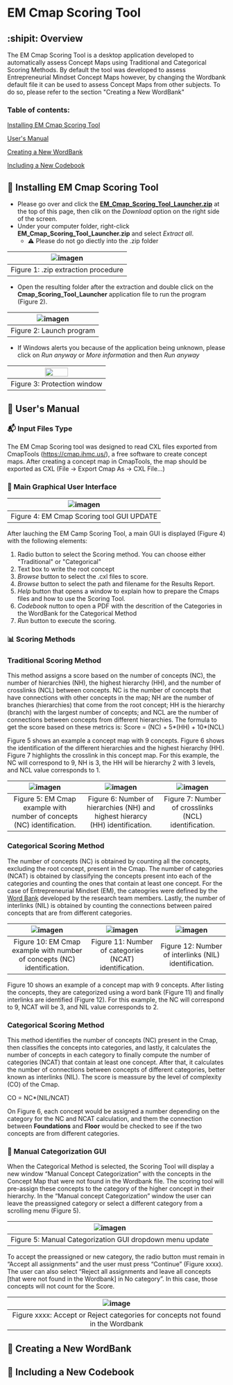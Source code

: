 # EM Cmap Scoring Tool

## :shipit: Overview

The EM Cmap Scoring Tool is a desktop application developed to automatically assess Concept Maps using Traditional and Categorical Scoring Methods. By default the tool was developed to assess Entrepreneurial Mindset Concept Maps however, by changing the Wordbank default file it can be used to assess Concept Maps from other subjects. To do so, please refer to the section "Creating a New WordBank"

### Table of contents:
[Installing EM Cmap Scoring Tool](#wrench-installing-em-cmap-scoring-tool)

[User's Manual](#book-users-manual)

[Creating a New WordBank](#floppy_disk-creating-a-new-wordbank)

[Including a New Codebook](#orange_book-including-a-new-codebook)

## :wrench: Installing EM Cmap Scoring Tool
- Please go over and click the [**EM_Cmap_Scoring_Tool_Launcher.zip**](https://github.com/RMejiaE/EM-Cmap-Scoring-Tool/blob/main/Phase_5/EM_Cmap_Scoring_Tool_Launcher.zip) at the top of this page, then clik on the *Download* option on the right side of the screen.
- Under your computer folder, right-click **EM_Cmap_Scoring_Tool_Launcher.zip** and select *Extract all*.
  - :warning: Please do not go diectly into the .zip folder
  
| ![imagen](https://user-images.githubusercontent.com/78668372/233404342-ba3c8d10-e2c7-437e-a0da-82f20dab5c04.png) |
| :-: |
| Figure 1: .zip extraction procedure |

- Open the resulting folder after the extraction and double click on the **Cmap_Scoring_Tool_Launcher** application file to run the program (Figure 2).

| ![imagen](https://user-images.githubusercontent.com/74432387/252414286-d4566db1-8365-40d9-adc7-01254f520460.png) |
| :-: |
| Figure 2: Launch program |

- If Windows alerts you because of the application being unknown, please click on *Run anyway* or *More information* and then *Run anyway*

| <img src="https://user-images.githubusercontent.com/78668372/229847812-d8e15832-8819-401c-af6d-07d6c938bb0a.png" width=50% height=60%> |
| :-: |
| Figure 3: Protection window |

## :book: User's Manual
### :mailbox_with_mail: Input Files Type
The EM Cmap Scoring tool was designed to read CXL files exported from CmapTools (https://cmap.ihmc.us/), a free software to create concept maps. 
After creating a concept map in CmapTools, the map should be exported as CXL (File -> Export Cmap As -> CXL File...)

### :crystal_ball: Main Graphical User Interface

| ![imagen](https://user-images.githubusercontent.com/74432387/252414649-71da88b1-9c81-4f96-a788-0f2138b8e537.png) |
| :-: |
| Figure 4: EM Cmap Scoring tool GUI UPDATE |

After lauching the EM Camp Scoring Tool, a main GUI is displayed (Figure 4) with the following elements:  

1. Radio button to select the Scoring method. You can choose either "Traditional" or "Categorical" 
2. Text box to write the root concept
3. *Browse* button to select the .cxl files to score.
4. *Browse* button to select the path and filename for the Results Report.
5. *Help* button that opens a window to explain how to prepare the Cmaps files and how to use the Scoring Tool.
6. *Codebook* nutton to open a PDF with the descrition of the Categories in the WordBank for the Categorical Method
7. *Run* button to execute the scoring.

### :bar_chart: Scoring Methods 

### Traditional Scoring Method
This method assigns a score based on the number of concepts (NC), the number of hierarchies (NH), the highest hierarchy (HH), and the number of crosslinks (NCL) between concepts.
NC is the number of concepts that have connections with other concepts in the map; NH are the number of branches (hierarchies) that come from the root concept; HH is the hierarchy (branch) with the largest number of concepts; and NCL are the number of connections between concepts from different hierarchies.
The formula to get the score based on these metrics is: Score = (NC) + 5*(HH) + 10*(NCL)

Figure 5 shows an example a concept map with 9 concepts. Figure 6 shows the identification of the different hierarchies and the highest hierarchy (HH). Figure 7 highlights the crosslink in this concept map. For this example, the NC will correspond to 9, NH is 3, the HH will be hierarchy 2 with 3 levels, and NCL value corresponds to 1.

| ![imagen](https://user-images.githubusercontent.com/78668372/229846688-053cee04-0534-417b-a71f-7421fccae00b.png) | ![imagen](https://user-images.githubusercontent.com/78668372/229847229-deb70aed-940f-49b2-89c1-6a0e4ce86f47.png)    | ![imagen](https://user-images.githubusercontent.com/78668372/229847398-aec3cc25-ae7f-4eb0-b5ba-2de266ecda3a.png) |
| :-: | :-: | :-: |
| Figure 5: EM Cmap example with number of concepts (NC) identification. | Figure 6: Number of hierarchies (NH) and highest hierarcy (HH) identification. | Figure 7: Number of crosslinks (NCL) identification. |

### Categorical Scoring Method
The number of concepts (NC) is obtained by counting all the concepts, excluding the root concept, present in the Cmap. The number of categories (NCAT) is obtained by classifying the concepts present into each of the categories and counting the ones that contain at least one concept. For the case of Entrepreneurial Mindset (EM), the cateogries were defined by the [Word Bank](https://github.com/RMejiaE/EM-Cmap-Scoring-Tool/blob/main/Phase_2/WordBank.csv) developed by the research team members. Lastly, the number of interlinks (NIL) is obtained by counting the connections between paired concepts that are from different categories.

| ![imagen](https://user-images.githubusercontent.com/78668372/229618016-94668494-1f69-418b-9535-5520c98fda32.png) | ![imagen](https://user-images.githubusercontent.com/78668372/229618225-0650527c-9952-4f7c-af26-fb7dd75c95c5.png) | ![imagen](https://user-images.githubusercontent.com/78668372/229618261-4721051f-92f2-4f9b-9fdc-54e18428638a.png) |
| :-: | :-: | :-: |
| Figure 10: EM Cmap example with number of concepts (NC) identification. | Figure 11: Number of categories (NCAT) identification. | Figure 12: Number of interlinks (NIL) identification. |

Figure 10 shows an example of a concept map with 9 concepts. After listing the concepts, they are categorized using a word bank (Figure 11) and finally interlinks are identified (Figure 12).
For this example, the NC will correspond to 9, NCAT will be 3, and NIL value corresponds to 2.

### Categorical Scoring Method
This method identifies the number of concepts (NC) present in the Cmap, then classifies the concepts into categories, and lastly, it calculates the number of concepts in each category to finally compute the number of categories (NCAT) that contain at least one concept. After that, it calculates the number of  connections between concepts of different categories, better known as interlinks (NIL). The score is meassure by the level of complexity (CO) of the Cmap.

CO = NC*(NIL/NCAT)

On Figure 6, each concept would be assigned a number depending on the category for the NC and NCAT calculation, and them the connection between **Foundations** and **Floor** would be checked to see if the two concepts are from different categories.

### 🔮 Manual Categorization GUI 

When the Categorical Method is selected, the Scoring Tool will display a new window “Manual Concept Categorization” with the concepts in the Concept Map that were not found in the Wordbank file. The scoring tool will pre-assign these concepts to the category of the higher concept in their hierarchy. In the “Manual concept Categorization” window the user can leave the preassigned category or select a different category from a scrolling menu (Figure 5). 

| ![imagen](https://user-images.githubusercontent.com/78668372/245650502-b4fe9877-406d-4909-8f53-5d93dfcc1b3f.png) |
| :-: |
| Figure 5: Manual Categorization GUI dropdown menu update |

To accept the preassigned or new category, the radio button must remain in “Accept all assignments” and the user must press “Continue” (Figure xxxx).
The user can also select “Reject all assignments and leave all concepts [that were not found in the Wordbank] in No category”. In this case, those concepts will not count for the Score.   

|![image](https://user-images.githubusercontent.com/74432387/252420985-c84d36d8-6e3e-480f-ae1a-00096d6246e8.png)|
| :-: |
| Figure xxxx: Accept or Reject categories for concepts not found in the Wordbank |

## :floppy_disk: Creating a New WordBank

## :orange_book: Including a New Codebook
